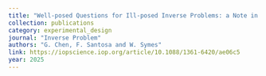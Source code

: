 ```yaml
---
title: "Well-posed Questions for Ill-posed Inverse Problems: a Note in Memory of Pierre Sabatier"
collection: publications
category: experimental_design
journal: "Inverse Problem"
authors: "G. Chen, F. Santosa and W. Symes"
link: https://iopscience.iop.org/article/10.1088/1361-6420/ae06c5
year: 2025
---
```


